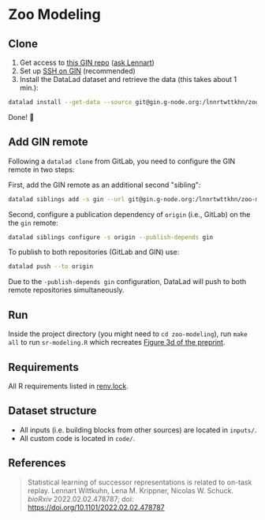 # Zoo Modeling

## Clone

1. Get access to [this GIN repo](https://gin.g-node.org/lnnrtwttkhn/zoo-modeling) ([ask Lennart](mailto:wittkuhn@mpib-berlin.mpg.de))
2. Set up [SSH on GIN](https://gin.g-node.org/user/settings/ssh) (recommended)
3. Install the DataLad dataset and retrieve the data (this takes about 1 min.):

```bash
datalad install --get-data --source git@gin.g-node.org:/lnnrtwttkhn/zoo-modeling.git
```

Done! 🎉

## Add GIN remote

Following a `datalad clone` from GitLab, you need to configure the GIN remote in two steps:

First, add the GIN remote as an additional second "sibling":

```bash
datalad siblings add -s gin --url git@gin.g-node.org:/lnnrtwttkhn/zoo-modeling.git
```

Second, configure a publication dependency of `origin` (i.e., GitLab) on the the `gin` remote:

```bash
datalad siblings configure -s origin --publish-depends gin
```

To publish to both repositories (GitLab and GIN) use:

```bash
datalad push --to origin
```

Due to the `-publish-depends gin` configuration, DataLad will push to both remote repositories simultaneously.


## Run

Inside the project directory (you might need to `cd zoo-modeling`), run `make all` to run `sr-modeling.R` which recreates [Figure 3d of the preprint](https://www.biorxiv.org/content/biorxiv/early/2022/02/02/2022.02.02.478787/F3.large.jpg?width=800&height=600&carousel=1).

## Requirements

All R requirements listed in [renv.lock](renv.lock).

## Dataset structure

- All inputs (i.e. building blocks from other sources) are located in
  `inputs/`.
- All custom code is located in `code/`.

## References

> Statistical learning of successor representations is related to on-task replay. Lennart Wittkuhn, Lena M. Krippner, Nicolas W. Schuck. *bioRxiv* 2022.02.02.478787; doi: https://doi.org/10.1101/2022.02.02.478787 
